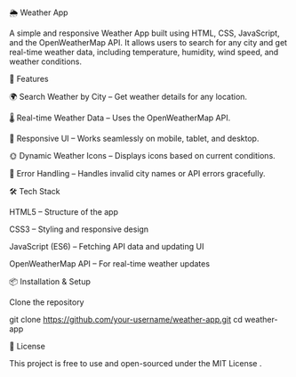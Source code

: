 🌦️ Weather App

A simple and responsive Weather App built using HTML, CSS, JavaScript, and the OpenWeatherMap API. It allows users to search for any city and get real-time weather data, including temperature, humidity, wind speed, and weather conditions.

🚀 Features

🌍 Search Weather by City – Get weather details for any location.

🌡 Real-time Weather Data – Uses the OpenWeatherMap API.

🎨 Responsive UI – Works seamlessly on mobile, tablet, and desktop.

🌞 Dynamic Weather Icons – Displays icons based on current conditions.

🔄 Error Handling – Handles invalid city names or API errors gracefully.

🛠️ Tech Stack

HTML5 – Structure of the app

CSS3 – Styling and responsive design

JavaScript (ES6) – Fetching API data and updating UI

OpenWeatherMap API – For real-time weather updates

📦 Installation & Setup

Clone the repository

git clone https://github.com/your-username/weather-app.git
cd weather-app

📜 License

This project is free to use and open-sourced under the MIT License
.
